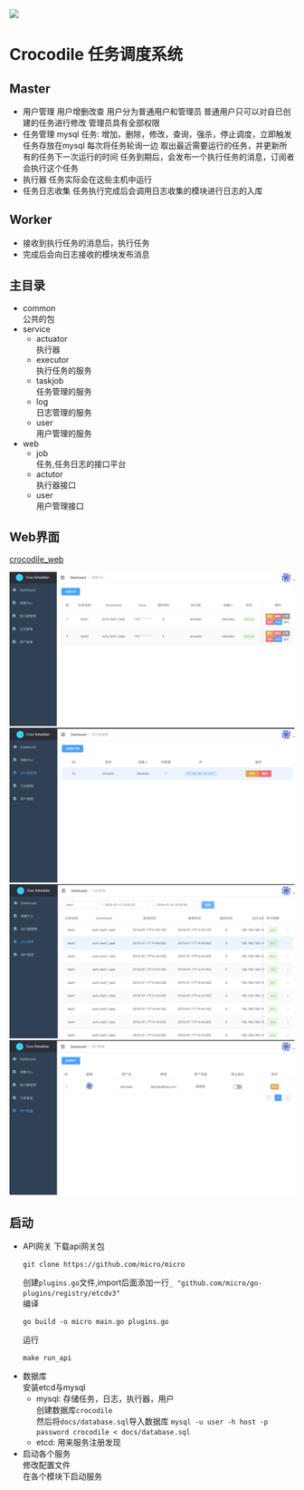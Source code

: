 ![](https://img.shields.io/badge/language-golang-orange.svg)
# Crocodile 任务调度系统


## Master
- 用户管理
  用户增删改查 
  用户分为普通用户和管理员 普通用户只可以对自已创建的任务进行修改 管理员具有全部权限
- 任务管理 mysql
  任务: 增加，删除，修改，查询，强杀，停止调度，立即触发
  任务存放在mysql 每次将任务轮询一边 取出最近需要运行的任务，并更新所有的任务下一次运行的时间
  任务到期后，会发布一个执行任务的消息，订阅者会执行这个任务
- 执行器 
  任务实际会在这些主机中运行
- 任务日志收集
  任务执行完成后会调用日志收集的模块进行日志的入库

 
## Worker
- 接收到执行任务的消息后，执行任务
- 完成后会向日志接收的模块发布消息




## 主目录
  - common  
    公共的包
  - service
    - actuator  
      执行器
    - executor  
      执行任务的服务
    - taskjob  
      任务管理的服务
    - log  
      日志管理的服务
    - user  
      用户管理的服务
  - web
    - job  
    任务,任务日志的接口平台
    - actutor  
    执行器接口
    - user  
    用户管理接口
    
 
## Web界面
[crocodile_web](https://github.com/labulaka521/crocodile_web/tree/permission-control)

![](image/job.png)
![](image/actuator.png)
![](image/log.png)
![](image/user.png)

## 启动
- API网关 
  下载api网关包
  ```
  git clone https://github.com/micro/micro
  ```
  创建`plugins.go`文件,import后面添加一行`_ "github.com/micro/go-plugins/registry/etcdv3"`  
  编译
  ```
  go build -o micro main.go plugins.go
  ```
  运行
  ```
  make run_api
  ```
- 数据库  
  安装etcd与mysql  
  - mysql: 存储任务，日志，执行器，用户  
    创建数据库`crocodile`  
    然后将`docs/database.sql`导入数据库 `mysql -u user -h host -p password crocodile < docs/database.sql`  
  - etcd: 用来服务注册发现
- 启动各个服务  
  修改配置文件  
  在各个模块下启动服务  

